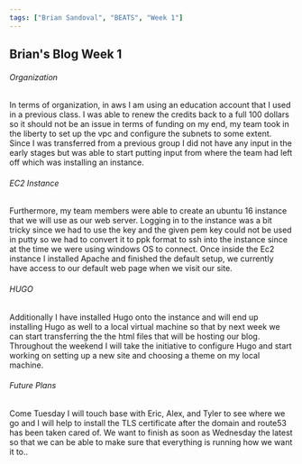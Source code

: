 ```yaml
---
tags: ["Brian Sandoval", "BEATS", "Week 1"]
---
```

## Brian's Blog Week 1

###### Organization

In terms of organization, in aws I am using an education account that I used in a previous class.
I was able to renew the credits back to a full 100 dollars so it should not be an issue in terms of funding on my end, my team took in the liberty to set up the vpc and configure the subnets to some extent.
Since I was transferred from a previous group I did not have any input in the early stages but was able to start putting input from where the team had left off which was installing an instance.
###### EC2 Instance

Furthermore, my team members were able to create  an ubuntu 16 instance that we will use as our web server.
Logging in to the instance was a bit tricky since we had to use the key and the given pem key could not be used in putty so we had to convert it to ppk format to ssh into the instance since at the time we were using windows OS to connect.
Once inside the Ec2 instance I installed Apache and finished the default setup, we currently have access to our default web page when we visit our site.
###### HUGO

Additionally I have installed Hugo onto the instance and will end up installing Hugo as well to a local virtual machine so that by next week we can start transferring the the html files that will be hosting our blog.
Throughout the weekend I will take the initiative to configure Hugo and start working on setting up a new site and choosing a theme on my local machine.
###### Future Plans

Come Tuesday I will touch base with Eric, Alex, and Tyler to see where we go and I will help to install the TLS certificate after the domain and route53 has been taken cared of. We want to finish as soon as Wednesday the latest so that we can be able to make sure that everything is running how we want it to..
